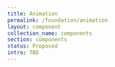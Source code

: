 ```yaml
---
title: Animation
permalink: /foundation/animation
layout: component
collection_name: components
section: components
status: Proposed
intro: TBD
---
```


